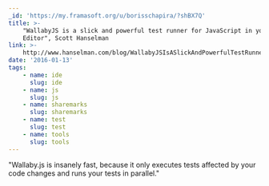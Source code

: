 ```yaml
---
_id: 'https://my.framasoft.org/u/borisschapira/?shBX7Q'
title: >-
    "WallabyJS is a slick and powerful test runner for JavaScript in your IDE or
    Editor", Scott Hanselman
link: >-
    http://www.hanselman.com/blog/WallabyJSIsASlickAndPowerfulTestRunnerForJavaScriptInYourIDEOrEditor.aspx
date: '2016-01-13'
tags:
    - name: ide
      slug: ide
    - name: js
      slug: js
    - name: sharemarks
      slug: sharemarks
    - name: test
      slug: test
    - name: tools
      slug: tools
---
```


<div class="markdown"><p>&quot;Wallaby.js is insanely fast, because it only executes tests affected by your code changes and runs your tests in parallel.&quot;
</p></div>
